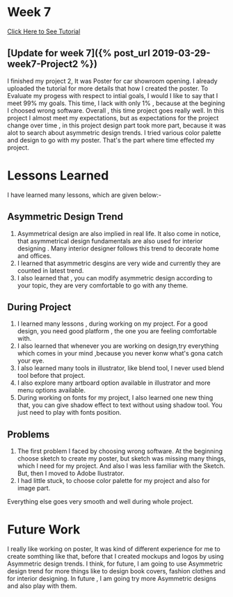 # Week 7

[Click Here to See Tutorial](https://github.com/sukhmeenjot/Sukhmeenjot.github.io/blob/master/Tutorial_sukhmeenjot_Kaur.pdf)
## [Update for week 7]({% post_url 2019-03-29-week7-Project2 %})
I finished my project 2, It was Poster for car showroom opening. I already uploaded the tutorial for more details that how I
created the poster. To Evaluate my progess with respect to intial goals, I would I like to say that I meet 99% my goals. This time, I lack with only 1% , because at the begining I choosed wrong software. Overall , this time project goes really well. In this project I almost meet my expectations, but as expectations for the project change over time , in this project design part took more part, because it was alot to search about asymmetric design trends. I tried various color palette and design to go with my poster. That's the part where time effected my project.

# Lessons Learned
I have learned many lessons, which are given below:-

## Asymmetric Design Trend 

1. Asymmetrical design are also implied in real life. It also come in notice, that asymmetrical design fundamentals are also used for interior designing . Many interior designer follows this trend to decorate home and offices.
2. I learned that asymmetric desgins  are very wide and currently they are counted in latest trend.
3. I also learned that , you can modify asymmetric design according to your topic, they are very comfortable to go with any
theme.

## During Project
1. I learned many lessons , during working on my project. For a good design, you need good platform , the one you are feeling  comfortable with.
2. I also learned that whenever you are working on design,try everything which comes in your mind ,because you never konw what's gona catch your eye.
3. I also learned many tools in illustrator, like blend tool, I never used blend tool before that project. 
4. I also explore many artboard option available in illustrator and more menu options available.
5. During working on fonts for my project, I also learned one new thing that, you can give shadow effect to text without using shadow tool. You just need to play with fonts position.

## Problems
1. The first problem I faced by choosing wrong software. At the beginning choose sketch to create my poster, but sketch was missing many things, which I need for my project. And also I was less familiar with the Sketch. But, then I moved to Adobe Ilustrator.
2. I had little stuck, to choose color palette for my project and also for image part.

Everything else goes very smooth and well during whole project.


# Future Work
I really like working on poster, It was kind of different experience for me to create somthing like that, before that I  created mockups and logos by using Asymmetric design trends. I think, for future, I am going to use Asymmetric design trend for more things like to design  book covers, fashion clothes and for interior designing. In future , I am going try more Asymmetric designs and also play with them.

